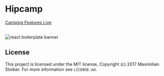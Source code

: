 # Hipcamp

[Camping Features Live][hipcamp]

[hipcamp]: https://victorguillen.github.io/Hipcamp/

<br />

<img src="https://raw.githubusercontent.com/react-boilerplate/react-boilerplate-brand/master/assets/banner-metal-optimized.jpg" alt="react boilerplate banner" align="center" />

<br />

## License

This project is licensed under the MIT license, Copyright (c) 2017 Maximilian
Stoiber. For more information see `LICENSE.md`.
